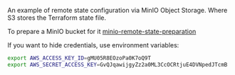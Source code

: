 An example of remote state configuration via MinIO Object Storage. Where S3 stores the Terraform state file.

To prepare a MinIO bucket for it [minio-remote-state-preparation](../minio-remote-state-preparation)

If you want to hide credentials, use environment variables:

```bash
export AWS_ACCESS_KEY_ID=gMU05R8EOzoPa0K7oQ9T 
export AWS_SECRET_ACCESS_KEY=GvQJqawijgyZz2a0ML3CcOCRtjuE4DVNpedJTcmB
```
